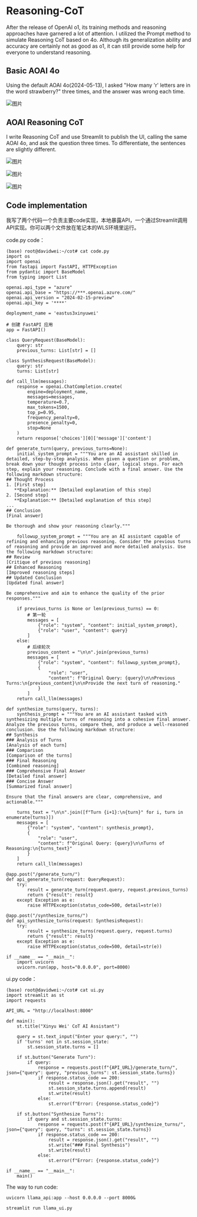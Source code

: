 # Reasoning-CoT

After the release of OpenAI o1, its training methods and reasoning approaches have garnered a lot of attention. I utilized the Prompt method to simulate Reasoning CoT based on 4o. Although its generalization ability and accuracy are certainly not as good as o1, it can still provide some help for everyone to understand reasoning.

## Basic AOAI 4o

Using the default AOAI 4o(2024-05-13), I asked "How many 'r' letters are in the word strawberry?" three times, and the answer was wrong each time.

![图片](https://mmbiz.qpic.cn/mmbiz_png/akGXyic486nWb0icCptwcBLppaO7SDGlVQXV1DuOZFhSMib1fl0Q48D3Q1lYskbwKeRz9jccaWMjia8a9icYKN4eatg/640?wx_fmt=png&from=appmsg&tp=webp&wxfrom=5&wx_lazy=1&wx_co=1)

## AOAI Reasoning CoT

I write Reasoning CoT and use Streamlit to publish the UI, calling the same AOAI 4o, and ask the question three times. To differentiate, the sentences are slightly different.


![图片](https://mmbiz.qpic.cn/mmbiz_png/akGXyic486nWb0icCptwcBLppaO7SDGlVQc6hZvjmzE7xviajE1bkqLNliaAwvj8sWCIEYgLEFgUP0JPdU1TxftcWw/640?wx_fmt=png&from=appmsg&tp=webp&wxfrom=5&wx_lazy=1&wx_co=1)



![图片](https://mmbiz.qpic.cn/mmbiz_png/akGXyic486nWb0icCptwcBLppaO7SDGlVQI89Awhp34VpqVic0wPIekiaaZqoEHHZ22sQyXGu9B6e9UZhtLoibaNHbQ/640?wx_fmt=png&from=appmsg&tp=webp&wxfrom=5&wx_lazy=1&wx_co=1)

![图片](https://mmbiz.qpic.cn/mmbiz_png/akGXyic486nWb0icCptwcBLppaO7SDGlVQ5tSLotnkXKY2iawHhzUQtUxFXHw0XbLoQb4sJ8tv0PEicDApUQOdQlnQ/640?wx_fmt=png&from=appmsg&tp=webp&wxfrom=5&wx_lazy=1&wx_co=1)

## Code implementation

我写了两个代码一个负责主要code实现，本地暴露API，一个通过Streamlit调用API实现。你可以两个文件放在笔记本的WLS环境里运行。

code.py code：

```
(base) root@davidwei:~/cot# cat code.py
import os
import openai
from fastapi import FastAPI, HTTPException
from pydantic import BaseModel
from typing import List

openai.api_type = "azure"
openai.api_base = "https://***.openai.azure.com/"
openai.api_version = "2024-02-15-preview"
openai.api_key = '****'

deployment_name = 'eastus3xinyuwei'

# 创建 FastAPI 应用
app = FastAPI()

class QueryRequest(BaseModel):
    query: str
    previous_turns: List[str] = []

class SynthesisRequest(BaseModel):
    query: str
    turns: List[str]

def call_llm(messages):
    response = openai.ChatCompletion.create(
        engine=deployment_name,
        messages=messages,
        temperature=0.7,
        max_tokens=1500,
        top_p=0.95,
        frequency_penalty=0,
        presence_penalty=0,
        stop=None
    )
    return response['choices'][0]['message']['content']

def generate_turn(query, previous_turns=None):
    initial_system_prompt = """You are an AI assistant skilled in detailed, step-by-step analysis. When given a question or problem, break down your thought process into clear, logical steps. For each step, explain your reasoning. Conclude with a final answer. Use the following markdown structure:
## Thought Process
1. [First step]
   **Explanation:** [Detailed explanation of this step]
2. [Second step]
   **Explanation:** [Detailed explanation of this step]
...
## Conclusion
[Final answer]

Be thorough and show your reasoning clearly."""

    followup_system_prompt = """You are an AI assistant capable of refining and enhancing previous reasoning. Consider the previous turns of reasoning and provide an improved and more detailed analysis. Use the following markdown structure:
## Review
[Critique of previous reasoning]
## Enhanced Reasoning
[Improved reasoning steps]
## Updated Conclusion
[Updated final answer]

Be comprehensive and aim to enhance the quality of the prior responses."""

    if previous_turns is None or len(previous_turns) == 0:
        # 第一轮
        messages = [
            {"role": "system", "content": initial_system_prompt},
            {"role": "user", "content": query}
        ]
    else:
        # 后续轮次
        previous_content = "\n\n".join(previous_turns)
        messages = [
            {"role": "system", "content": followup_system_prompt},
            {
                "role": "user",
                "content": f"Original Query: {query}\n\nPrevious Turns:\n{previous_content}\n\nProvide the next turn of reasoning."
            }
        ]
    return call_llm(messages)

def synthesize_turns(query, turns):
    synthesis_prompt = """You are an AI assistant tasked with synthesizing multiple turns of reasoning into a cohesive final answer. Analyze the previous turns, compare them, and produce a well-reasoned conclusion. Use the following markdown structure:
## Synthesis
### Analysis of Turns
[Analysis of each turn]
### Comparison
[Comparison of the turns]
### Final Reasoning
[Combined reasoning]
### Comprehensive Final Answer
[Detailed final answer]
### Concise Answer
[Summarized final answer]

Ensure that the final answers are clear, comprehensive, and actionable."""

    turns_text = "\n\n".join([f"Turn {i+1}:\n{turn}" for i, turn in enumerate(turns)])
    messages = [
        {"role": "system", "content": synthesis_prompt},
        {
            "role": "user",
            "content": f"Original Query: {query}\n\nTurns of Reasoning:\n{turns_text}"
        }
    ]
    return call_llm(messages)

@app.post("/generate_turn/")
def api_generate_turn(request: QueryRequest):
    try:
        result = generate_turn(request.query, request.previous_turns)
        return {"result": result}
    except Exception as e:
        raise HTTPException(status_code=500, detail=str(e))

@app.post("/synthesize_turns/")
def api_synthesize_turns(request: SynthesisRequest):
    try:
        result = synthesize_turns(request.query, request.turns)
        return {"result": result}
    except Exception as e:
        raise HTTPException(status_code=500, detail=str(e))

if __name__ == "__main__":
    import uvicorn
    uvicorn.run(app, host="0.0.0.0", port=8000)
```

ui.py code：

```
(base) root@davidwei:~/cot# cat ui.py
import streamlit as st
import requests

API_URL = "http://localhost:8000" 

def main():
    st.title("Xinyu Wei' CoT AI Assistant")

    query = st.text_input("Enter your query:", "")
    if 'turns' not in st.session_state:
        st.session_state.turns = []

    if st.button("Generate Turn"):
        if query:
            response = requests.post(f"{API_URL}/generate_turn/", json={"query": query, "previous_turns": st.session_state.turns})
            if response.status_code == 200:
                result = response.json().get("result", "")
                st.session_state.turns.append(result)
                st.write(result)
            else:
                st.error(f"Error: {response.status_code}")

    if st.button("Synthesize Turns"):
        if query and st.session_state.turns:
            response = requests.post(f"{API_URL}/synthesize_turns/", json={"query": query, "turns": st.session_state.turns})
            if response.status_code == 200:
                result = response.json().get("result", "")
                st.write("### Final Synthesis")
                st.write(result)
            else:
                st.error(f"Error: {response.status_code}")

if __name__ == "__main__":
    main()
```

The way to run code:

```
uvicorn llama_api:app --host 0.0.0.0 --port 8000&

streamlit run llama_ui.py
```

​	

